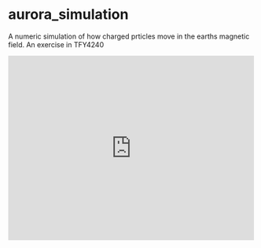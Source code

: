 # aurora_simulation
A numeric simulation of how charged prticles move in the earths magnetic field. An exercise in TFY4240

<embed src="https://github.com/martkjoh/aurora_simulation/blob/master/semester_assignment_elmag.pdf" width="500" height="375">
